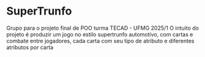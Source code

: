 # SuperTrunfo
Grupo para o projeto final de POO turma TECAD - UFMG 2025/1
O intuito do projeto é produzir um jogo no estilo supertrunfo automotivo, com cartas e combate entre jogadores, cada carta com seu tipo de atributo e diferentes atributos por carta
